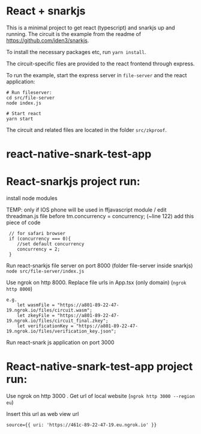 # React + snarkjs
This is a minimal project to get react (typescript) and snarkjs up and running. The circuit is the example from the readme of https://github.com/iden3/snarkjs.

To install the necessary packages etc, run `yarn install`. 

The circuit-specific files are provided to the react frontend through express. 

To run the example, start the express server in `file-server` and the react application:
```
# Run fileserver:
cd src/file-server
node index.js

# Start react
yarn start
```

The circuit and related files are located in the folder `src/zkproof`. 



# react-native-snark-test-app

# React-snarkjs  project run: 

install node modules

TEMP: only if IOS phone will be used  in ffjavascript module / edit threadman.js file before    tm.concurrency = concurrency; (~line 122) add this piece of code
```
 // for safari browser
 if (concurrency === 0){
	//set default concurrency
	concurrency = 2;
 }
```
Run react-snarkjs file server on port 8000 (folder file-server inside snarkjs)
`node src/file-server/index.js`

Use ngrok on http 8000. Replace file urls in App.tsx (only domain) (`ngrok http 8000`)
```
e.g.
	let wasmFile = "https://a801-89-22-47-19.ngrok.io/files/circuit.wasm";
	let zkeyFile = "https://a801-89-22-47-19.ngrok.io/files/circuit_final.zkey";
	let verificationKey = "https://a801-89-22-47-19.ngrok.io/files/verification_key.json"; 
```
Run react-snark js application on port 3000


# React-native-snark-test-app  project run: 

Use ngrok on http 3000 . Get url of local website (`ngrok http 3000 --region eu`)


Insert this url as web view url 
```
source={{ uri: 'https://461c-89-22-47-19.eu.ngrok.io' }}
```
